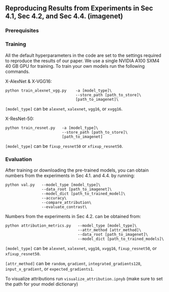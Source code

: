 ## Reproducing Results from Experiments in Sec 4.1, Sec 4.2, and Sec 4.4. (imagenet)

### Prerequisites

### Training
All the default hyperparameters in the code are set to the settings required to reproduce the results of our paper. We use a single NVIDIA A100 SXM4 40 GB GPU for training. To train your own models run the following commands. 

X-AlexNet & X-VGG16:
```
python train_alexnet_vgg.py    -a [model_type]\
                               --store_path [path_to_store]\
                               [path_to_imagenet]\
```
`[model_type]` can be `alexnet`, `xalexnet`, `vgg16`, or `xvgg16`.

X-ResNet-50:
```
python train_resnet.py   -a [model_type]\
                         --store_path [path_to_store]\
                         [path_to_imagenet] 
```
`[model_type]` can be `fixup_resnet50` or `xfixup_resnet50`.

### Evaluation
After training or downloading the pre-trained models, you can obtain numbers from the experiments in Sec 4.1. and 4.4. by running:
```
python val.py   --model_type [model_type]\
                --data_root [path_to_imagenet]\
                --model_dict [path_to_trained_model]\
                --accuracy\
                --compare_attribution\
                --evaluate_contrast\
```
Numbers from the experiments in Sec 4.2. can be obtained from:
```
python attribution_metrics.py   --model_type [model_type]\
                                --attr_method [attr_method]\
                                --data_root [path_to_imagenet]\ 
                                --model_dict [path_to_trained_models]\
```
`[model_type]` can be `alexnet`, `xalexnet`, `vgg16`, `xvgg16`, `fixup_resnet50`, or `xfixup_resnet50`.

`[attr_method]` can be `random`, `gradient`, `integrated_gradients128`, `input_x_gradient`, or `expected_gradients1`.

To visualize attributions run `visualize_attribution.ipnyb` (make sure to set the path for your model dictionary)
